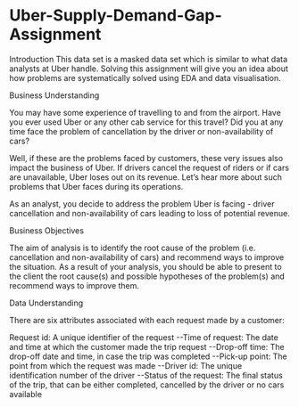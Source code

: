 # Uber-Supply-Demand-Gap-Assignment

Introduction
This data set is a masked data set which is similar to what data analysts at Uber handle. Solving this assignment will give you an idea about how problems are systematically solved using EDA and data visualisation. 

 

Business Understanding

You may have some experience of travelling to and from the airport. Have you ever used Uber or any other cab service for this travel? Did you at any time face the problem of cancellation by the driver or non-availability of cars?

 

Well, if these are the problems faced by customers, these very issues also impact the business of Uber. If drivers cancel the request of riders or if cars are unavailable, Uber loses out on its revenue. Let’s hear more about such problems that Uber faces during its operations.

As an analyst, you decide to address the problem Uber is facing - driver cancellation and non-availability of cars leading to loss of potential revenue. 

 

Business Objectives

The aim of analysis is to identify the root cause of the problem (i.e. cancellation and non-availability of cars) and recommend ways to improve the situation. As a result of your analysis, you should be able to present to the client the root cause(s) and possible hypotheses of the problem(s) and recommend ways to improve them.  

Data Understanding

There are six attributes associated with each request made by a customer:

Request id: A unique identifier of the request
--Time of request: The date and time at which the customer made the trip request
--Drop-off time: The drop-off date and time, in case the trip was completed 
--Pick-up point: The point from which the request was made
--Driver id: The unique identification number of the driver
--Status of the request: The final status of the trip, that can be either completed, cancelled by the driver or no cars available
